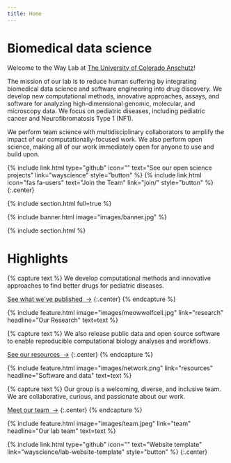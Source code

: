 ```yaml
---
title: Home
---
```


# Biomedical data science

Welcome to the Way Lab at [The University of Colorado Anschutz](https://www.cuanschutz.edu/)!

The mission of our lab is to reduce human suffering by integrating biomedical data science and software engineering into drug discovery.
We develop new computational methods, innovative approaches, assays, and software for analyzing high-dimensional genomic, molecular, and microscopy data.
We focus on pediatric diseases, including pediatric cancer and Neurofibromatosis Type 1 (NF1).

We perform team science with multidisciplinary collaborators to amplify the impact of our computationally-focused work.
We also perform open science, making all of our work immediately open for anyone to use and build upon.

{%
  include link.html
  type="github"
  icon=""
  text="See our open science projects"
  link="wayscience"
  style="button"
%}
{%
  include link.html
  icon="fas fa-users"
  text="Join the Team"
  link="join/"
  style="button"
%}
{:.center}

{% include section.html full=true %}

{% include banner.html image="images/banner.jpg" %}

{% include section.html %}

# Highlights

{% capture text %}
We develop computational methods and innovative approaches to find better drugs for pediatric diseases.

[See what we've published &nbsp;→](research)
{:.center}
{% endcapture %}

{%
  include feature.html
  image="images/meowwolfcell.jpg"
  link="research"
  headline="Our Research"
  text=text
%}

{% capture text %}
We also release public data and open source software to enable reproducible computational biology analyses and workflows.

[See our resources &nbsp;→](resources)
{:.center}
{% endcapture %}

{%
  include feature.html
  image="images/network.png"
  link="resources"
  headline="Software and data"
  text=text
%}

{% capture text %}
Our group is a welcoming, diverse, and inclusive team.
We are collaborative, curious, and passionate about our work.

[Meet our team &nbsp;→](team)
{:.center}
{% endcapture %}

{%
  include feature.html
  image="images/team.jpeg"
  link="team"
  headline="Our lab team"
  text=text
%}

{%
  include link.html
  type="github"
  icon=""
  text="Website template"
  link="wayscience/lab-website-template"
  style="button"
%}
{:.center}
